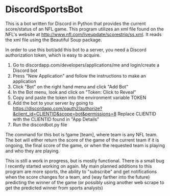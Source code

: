 # DiscordSportsBot
This is a bot written for Discord in Python that provides the current score/status of an NFL game.
This program utilizes an xml file found on the NFL's website at http://www.nfl.com/liveupdate/scorestrip/ss.xml.
It reads the xml file using the Beautiful Soup package.

In order to use this bot/add this bot to a server, you need a Discord authorization token, which is easy to acquire.
1) Go to discordapp.com/developers/applications/me and login/create a Discord bot
2) Press "New Application" and follow the instructions to make an application
3) Click "Bot" on the right hand menu and click "Add Bot"
4) In the Bot menu, look and click on "Token: Click to Reveal"
5) Copy and paste the token into the environment variable TOKEN
6) Add the bot to your server by going to https://discordapp.com/oauth2/authorize?&client_id=CLIENTID&scope=bot&permissions=8
   Replace CLIENTID with the CLIENTID found in "App Details"
7) Run the discordbot.py file

The command for this bot is !game [team], where team is any NFL team.
The bot will either return the score of the game of the current team if it is ongoing, the final score of the game, or when the requested 
team is playing and who they are playing.

This is still a work in progress, but is mostly functional. There is a small bug I recently started working on again.
My main planned additions to this program are more sports, the ability to "subscribe" and get notifications when the score changes for a team,
and (way farther into the future) predicting the winner of the game (or possibly using another web scrape to get the predicted winner from sports analysts)

